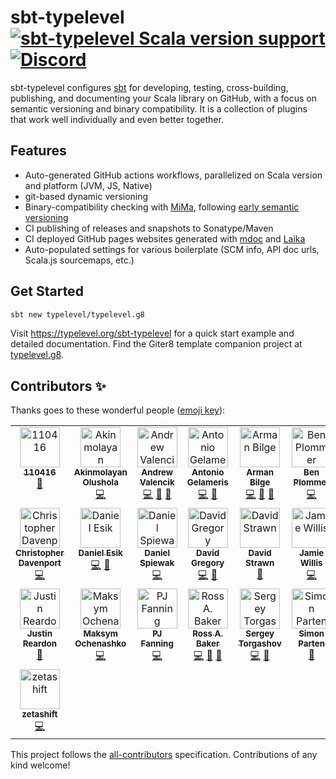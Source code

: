 # sbt-typelevel [![sbt-typelevel Scala version support](https://index.scala-lang.org/typelevel/sbt-typelevel/sbt-typelevel/latest-by-scala-version.svg?targetType=Sbt)](https://index.scala-lang.org/typelevel/sbt-typelevel/sbt-typelevel) [![Discord](https://img.shields.io/discord/632277896739946517.svg?label=&logo=discord&logoColor=ffffff&color=404244&labelColor=6A7EC2)](https://discord.gg/D7wY3aH7BQ)

sbt-typelevel configures [sbt](https://www.scala-sbt.org/) for developing, testing, cross-building, publishing, and documenting your Scala library on GitHub, with a focus on semantic versioning and binary compatibility. It is a collection of plugins that work well individually and even better together.

## Features

- Auto-generated GitHub actions workflows, parallelized on Scala version and platform (JVM, JS, Native)
- git-based dynamic versioning
- Binary-compatibility checking with [MiMa](https://github.com/lightbend/mima), following [early semantic versioning](https://www.scala-lang.org/blog/2021/02/16/preventing-version-conflicts-with-versionscheme.html#early-semver-and-sbt-version-policy)
- CI publishing of releases and snapshots to Sonatype/Maven
- CI deployed GitHub pages websites generated with [mdoc](https://github.com/scalameta/mdoc/) and [Laika](https://github.com/planet42/laika)
- Auto-populated settings for various boilerplate (SCM info, API doc urls, Scala.js sourcemaps, etc.)

## Get Started

```sh
sbt new typelevel/typelevel.g8
```

Visit https://typelevel.org/sbt-typelevel for a quick start example and detailed documentation.
Find the Giter8 template companion project at [typelevel.g8](https://github.com/typelevel/typelevel.g8).

## Contributors ✨

Thanks goes to these wonderful people ([emoji key](https://allcontributors.org/docs/en/emoji-key)):

<!-- ALL-CONTRIBUTORS-LIST:START - Do not remove or modify this section -->
<!-- prettier-ignore-start -->
<!-- markdownlint-disable -->
<table>
  <tbody>
    <tr>
      <td align="center" valign="top" width="14.28%"><a href="https://github.com/i10416"><img src="https://avatars.githubusercontent.com/u/39330037?v=4?s=64" width="64px;" alt="110416"/><br /><sub><b>110416</b></sub></a><br /><a href="#research-i10416" title="Research">🔬</a></td>
      <td align="center" valign="top" width="14.28%"><a href="https://github.com/osleonard"><img src="https://avatars.githubusercontent.com/u/4851473?v=4?s=64" width="64px;" alt="Akinmolayan Olushola"/><br /><sub><b>Akinmolayan Olushola</b></sub></a><br /><a href="https://github.com/typelevel/sbt-typelevel/commits?author=osleonard" title="Code">💻</a></td>
      <td align="center" valign="top" width="14.28%"><a href="https://github.com/valencik"><img src="https://avatars.githubusercontent.com/u/5440389?v=4?s=64" width="64px;" alt="Andrew Valencik"/><br /><sub><b>Andrew Valencik</b></sub></a><br /><a href="https://github.com/typelevel/sbt-typelevel/commits?author=valencik" title="Code">💻</a> <a href="https://github.com/typelevel/sbt-typelevel/commits?author=valencik" title="Documentation">📖</a> <a href="#tool-valencik" title="Tools">🔧</a></td>
      <td align="center" valign="top" width="14.28%"><a href="https://toniogela.dev/"><img src="https://avatars.githubusercontent.com/u/41690956?v=4?s=64" width="64px;" alt="Antonio Gelameris"/><br /><sub><b>Antonio Gelameris</b></sub></a><br /><a href="https://github.com/typelevel/sbt-typelevel/commits?author=TonioGela" title="Code">💻</a> <a href="https://github.com/typelevel/sbt-typelevel/pulls?q=is%3Apr+reviewed-by%3ATonioGela" title="Reviewed Pull Requests">👀</a></td>
      <td align="center" valign="top" width="14.28%"><a href="https://github.com/armanbilge"><img src="https://avatars.githubusercontent.com/u/3119428?v=4?s=64" width="64px;" alt="Arman Bilge"/><br /><sub><b>Arman Bilge</b></sub></a><br /><a href="https://github.com/typelevel/sbt-typelevel/commits?author=armanbilge" title="Code">💻</a> <a href="https://github.com/typelevel/sbt-typelevel/pulls?q=is%3Apr+reviewed-by%3Aarmanbilge" title="Reviewed Pull Requests">👀</a> <a href="https://github.com/typelevel/sbt-typelevel/commits?author=armanbilge" title="Documentation">📖</a></td>
      <td align="center" valign="top" width="14.28%"><a href="https://github.com/bplommer"><img src="https://avatars.githubusercontent.com/u/8990749?v=4?s=64" width="64px;" alt="Ben Plommer"/><br /><sub><b>Ben Plommer</b></sub></a><br /><a href="https://github.com/typelevel/sbt-typelevel/commits?author=bplommer" title="Code">💻</a></td>
      <td align="center" valign="top" width="14.28%"><a href="https://www.planetholt.com/"><img src="https://avatars.githubusercontent.com/u/1455476?v=4?s=64" width="64px;" alt="Brian P. Holt"/><br /><sub><b>Brian P. Holt</b></sub></a><br /><a href="https://github.com/typelevel/sbt-typelevel/commits?author=bpholt" title="Code">💻</a></td>
    </tr>
    <tr>
      <td align="center" valign="top" width="14.28%"><a href="https://christopherdavenport.github.io/sonatype-stats/"><img src="https://avatars.githubusercontent.com/u/10272700?v=4?s=64" width="64px;" alt="Christopher Davenport"/><br /><sub><b>Christopher Davenport</b></sub></a><br /><a href="https://github.com/typelevel/sbt-typelevel/commits?author=ChristopherDavenport" title="Code">💻</a></td>
      <td align="center" valign="top" width="14.28%"><a href="https://indieweb.social/@danicheg"><img src="https://avatars.githubusercontent.com/u/19841757?v=4?s=64" width="64px;" alt="Daniel Esik"/><br /><sub><b>Daniel Esik</b></sub></a><br /><a href="https://github.com/typelevel/sbt-typelevel/commits?author=danicheg" title="Code">💻</a> <a href="https://github.com/typelevel/sbt-typelevel/commits?author=danicheg" title="Documentation">📖</a></td>
      <td align="center" valign="top" width="14.28%"><a href="https://github.com/djspiewak"><img src="https://avatars.githubusercontent.com/u/752?v=4?s=64" width="64px;" alt="Daniel Spiewak"/><br /><sub><b>Daniel Spiewak</b></sub></a><br /><a href="https://github.com/typelevel/sbt-typelevel/commits?author=djspiewak" title="Code">💻</a></td>
      <td align="center" valign="top" width="14.28%"><a href="https://dgregory.dev/"><img src="https://avatars.githubusercontent.com/u/2992938?v=4?s=64" width="64px;" alt="David Gregory"/><br /><sub><b>David Gregory</b></sub></a><br /><a href="https://github.com/typelevel/sbt-typelevel/commits?author=DavidGregory084" title="Code">💻</a> <a href="https://github.com/typelevel/sbt-typelevel/pulls?q=is%3Apr+reviewed-by%3ADavidGregory084" title="Reviewed Pull Requests">👀</a></td>
      <td align="center" valign="top" width="14.28%"><a href="https://github.com/isomarcte"><img src="https://avatars.githubusercontent.com/u/6734045?v=4?s=64" width="64px;" alt="David Strawn"/><br /><sub><b>David Strawn</b></sub></a><br /><a href="https://github.com/typelevel/sbt-typelevel/commits?author=isomarcte" title="Documentation">📖</a></td>
      <td align="center" valign="top" width="14.28%"><a href="https://github.com/j-mie6"><img src="https://avatars.githubusercontent.com/u/5148976?v=4?s=64" width="64px;" alt="Jamie Willis"/><br /><sub><b>Jamie Willis</b></sub></a><br /><a href="https://github.com/typelevel/sbt-typelevel/commits?author=j-mie6" title="Code">💻</a></td>
      <td align="center" valign="top" width="14.28%"><a href="http://www.planet42.org/"><img src="https://avatars.githubusercontent.com/u/3116929?v=4?s=64" width="64px;" alt="Jens Halm"/><br /><sub><b>Jens Halm</b></sub></a><br /><a href="https://github.com/typelevel/sbt-typelevel/commits?author=jenshalm" title="Code">💻</a> <a href="https://github.com/typelevel/sbt-typelevel/commits?author=jenshalm" title="Documentation">📖</a></td>
    </tr>
    <tr>
      <td align="center" valign="top" width="14.28%"><a href="https://github.com/reardonj"><img src="https://avatars.githubusercontent.com/u/142968?v=4?s=64" width="64px;" alt="Justin Reardon"/><br /><sub><b>Justin Reardon</b></sub></a><br /><a href="#research-reardonj" title="Research">🔬</a></td>
      <td align="center" valign="top" width="14.28%"><a href="https://ochenashko.com/"><img src="https://avatars.githubusercontent.com/u/6395483?v=4?s=64" width="64px;" alt="Maksym Ochenashko"/><br /><sub><b>Maksym Ochenashko</b></sub></a><br /><a href="https://github.com/typelevel/sbt-typelevel/commits?author=iRevive" title="Code">💻</a></td>
      <td align="center" valign="top" width="14.28%"><a href="https://medium.com/@pjfanning"><img src="https://avatars.githubusercontent.com/u/11783444?v=4?s=64" width="64px;" alt="PJ Fanning"/><br /><sub><b>PJ Fanning</b></sub></a><br /><a href="https://github.com/typelevel/sbt-typelevel/commits?author=pjfanning" title="Code">💻</a></td>
      <td align="center" valign="top" width="14.28%"><a href="https://rossabaker.com/"><img src="https://avatars.githubusercontent.com/u/142698?v=4?s=64" width="64px;" alt="Ross A. Baker"/><br /><sub><b>Ross A. Baker</b></sub></a><br /><a href="https://github.com/typelevel/sbt-typelevel/commits?author=rossabaker" title="Code">💻</a> <a href="#ideas-rossabaker" title="Ideas, Planning, & Feedback">🤔</a> <a href="https://github.com/typelevel/sbt-typelevel/pulls?q=is%3Apr+reviewed-by%3Arossabaker" title="Reviewed Pull Requests">👀</a></td>
      <td align="center" valign="top" width="14.28%"><a href="https://github.com/satorg"><img src="https://avatars.githubusercontent.com/u/3954178?v=4?s=64" width="64px;" alt="Sergey Torgashov"/><br /><sub><b>Sergey Torgashov</b></sub></a><br /><a href="https://github.com/typelevel/sbt-typelevel/commits?author=satorg" title="Code">💻</a> <a href="https://github.com/typelevel/sbt-typelevel/pulls?q=is%3Apr+reviewed-by%3Asatorg" title="Reviewed Pull Requests">👀</a></td>
      <td align="center" valign="top" width="14.28%"><a href="https://github.com/Quafadas"><img src="https://avatars.githubusercontent.com/u/24899792?v=4?s=64" width="64px;" alt="Simon Parten"/><br /><sub><b>Simon Parten</b></sub></a><br /><a href="https://github.com/typelevel/sbt-typelevel/commits?author=Quafadas" title="Documentation">📖</a></td>
      <td align="center" valign="top" width="14.28%"><a href="https://www.linkedin.com/in/vasilvasilev97"><img src="https://avatars.githubusercontent.com/u/7115459?v=4?s=64" width="64px;" alt="Vasil Vasilev"/><br /><sub><b>Vasil Vasilev</b></sub></a><br /><a href="https://github.com/typelevel/sbt-typelevel/commits?author=vasilmkd" title="Code">💻</a> <a href="#ideas-vasilmkd" title="Ideas, Planning, & Feedback">🤔</a></td>
    </tr>
    <tr>
      <td align="center" valign="top" width="14.28%"><a href="https://github.com/zetashift"><img src="https://avatars.githubusercontent.com/u/1857826?v=4?s=64" width="64px;" alt="zetashift"/><br /><sub><b>zetashift</b></sub></a><br /><a href="https://github.com/typelevel/sbt-typelevel/commits?author=zetashift" title="Code">💻</a></td>
    </tr>
  </tbody>
</table>

<!-- markdownlint-restore -->
<!-- prettier-ignore-end -->

<!-- ALL-CONTRIBUTORS-LIST:END -->

This project follows the [all-contributors](https://github.com/all-contributors/all-contributors) specification. Contributions of any kind welcome!